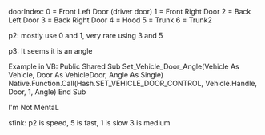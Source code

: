 doorIndex:
0 = Front Left Door (driver door)
1 = Front Right Door
2 = Back Left Door
3 = Back Right Door
4 = Hood
5 = Trunk
6 = Trunk2

p2:
mostly use 0 and 1, very rare using 3 and 5

p3:
It seems it is an angle

Example in VB: 
    Public Shared Sub Set_Vehicle_Door_Angle(Vehicle As Vehicle, Door As VehicleDoor, Angle As Single)
        Native.Function.Call(Hash.SET_VEHICLE_DOOR_CONTROL, Vehicle.Handle, Door, 1, Angle)
    End Sub

I'm Not MentaL

sfink: p2 is speed, 5 is fast, 1 is slow 3 is medium